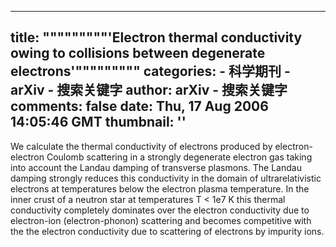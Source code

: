 
---
title: """""""""'Electron thermal conductivity owing to collisions between degenerate
  electrons'"""""""""
categories: 
    - 科学期刊
    - arXiv - 搜索关键字
author: arXiv - 搜索关键字
comments: false
date: Thu, 17 Aug 2006 14:05:46 GMT
thumbnail: ''
---

<div>   
We calculate the thermal conductivity of electrons produced by
electron-electron Coulomb scattering in a strongly degenerate electron gas
taking into account the Landau damping of transverse plasmons. The Landau
damping strongly reduces this conductivity in the domain of ultrarelativistic
electrons at temperatures below the electron plasma temperature. In the inner
crust of a neutron star at temperatures T < 1e7 K this thermal conductivity
completely dominates over the electron conductivity due to electron-ion
(electron-phonon) scattering and becomes competitive with the the electron
conductivity due to scattering of electrons by impurity ions.
  
</div>
            